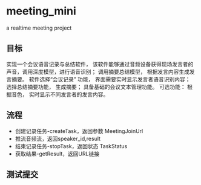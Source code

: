 # meeting_mini
a realtime meeting project
## 目标
实现一个会议语音记录与总结软件， 该软件能够通过音频设备获得现场发言者的声音，调用深度模型，进行语音识别；
调用摘要总结模型， 根据发言内容生成发言摘要。 软件选择“会议记录” 功能， 界面需要实时显示发言者语音识别内容；
选择总结摘要功能， 生成摘要； 具备基础的会议文本管理功能。
可选功能： 根据音色， 实时显示不同发言者的发言内容。

## 流程
- 创建记录任务-createTask，返回参数 MeetingJoinUrl
- 推流音频流，返回speaker_id,result
- 结束记录任务-stopTask，返回状态 TaskStatus
- 获取结果-getResult，返回URL链接

## 测试提交
